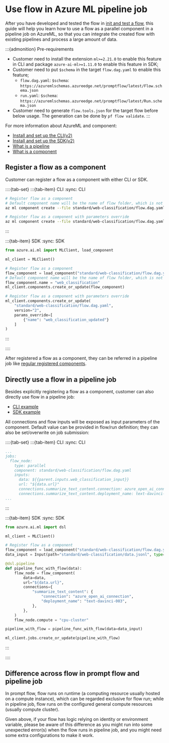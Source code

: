 # Use flow in Azure ML pipeline job

After you have developed and tested the flow in [init and test a flow](../../how-to-guides/init-and-test-a-flow.md), this guide will help you learn how to use a flow as a parallel component in a pipeline job on AzureML, so that you can integrate the created flow with existing pipelines and process a large amount of data.

:::{admonition} Pre-requirements
- Customer need to install the extension `ml>=2.21.0` to enable this feature in CLI and package `azure-ai-ml>=1.11.0` to enable this feature in SDK;
- Customer need to put `$schema` in the target `flow.dag.yaml` to enable this feature;
  - `flow.dag.yaml`: `$schema`: `https://azuremlschemas.azureedge.net/promptflow/latest/Flow.schema.json`
  - `run.yaml`: `$schema`: `https://azuremlschemas.azureedge.net/promptflow/latest/Run.schema.json`
- Customer need to generate `flow.tools.json` for the target flow before below usage. The generation can be done by `pf flow validate`.
:::

For more information about AzureML and component:
- [Install and set up the CLI(v2)](https://learn.microsoft.com/en-us/azure/machine-learning/how-to-configure-cli?view=azureml-api-2&tabs=public)
- [Install and set up the SDK(v2)](https://learn.microsoft.com/en-us/python/api/overview/azure/ai-ml-readme?view=azure-python)
- [What is a pipeline](https://learn.microsoft.com/en-us/azure/machine-learning/concept-ml-pipelines?view=azureml-api-2)
- [What is a component](https://learn.microsoft.com/en-us/azure/machine-learning/concept-component?view=azureml-api-2)

## Register a flow as a component

Customer can register a flow as a component with either CLI or SDK. 

::::{tab-set}
:::{tab-item} CLI
:sync: CLI

```bash
# Register flow as a component
# Default component name will be the name of flow folder, which is not a valid component name, so we override it here; default version will be "1"
az ml component create --file standard/web-classification/flow.dag.yaml --set name=web_classification

# Register flow as a component with parameters override
az ml component create --file standard/web-classification/flow.dag.yaml --version 2 --set name=web_classification_updated
```

:::

:::{tab-item} SDK
:sync: SDK

```python
from azure.ai.ml import MLClient, load_component

ml_client = MLClient()

# Register flow as a component
flow_component = load_component("standard/web-classification/flow.dag.yaml")
# Default component name will be the name of flow folder, which is not a valid component name, so we override it here; default version will be "1"
flow_component.name = "web_classification"
ml_client.components.create_or_update(flow_component)

# Register flow as a component with parameters override
ml_client.components.create_or_update(
    "standard/web-classification/flow.dag.yaml",
    version="2",
    params_override=[
        {"name": "web_classification_updated"}
    ]
)
```

:::

::::

After registered a flow as a component, they can be referred in a pipeline job like [regular registered components](https://github.com/Azure/azureml-examples/tree/main/cli/jobs/pipelines-with-components/basics/1b_e2e_registered_components).

## Directly use a flow in a pipeline job

Besides explicitly registering a flow as a component, customer can also directly use flow in a pipeline job:
- [CLI example](https://github.com/Azure/azureml-examples/tree/main/cli/jobs/pipelines-with-components/pipeline_job_with_flow_as_component)
- [SDK example](https://github.com/Azure/azureml-examples/tree/main/sdk/python/jobs/pipelines/1l_flow_in_pipeline)

All connections and flow inputs will be exposed as input parameters of the component. Default value can be provided in flow/run definition; they can also be set/overwrite on job submission:

::::{tab-set}
:::{tab-item} CLI
:sync: CLI

```yaml
...
jobs:
  flow_node:
    type: parallel
    component: standard/web-classification/flow.dag.yaml
    inputs:
      data: ${{parent.inputs.web_classification_input}}
      url: "${data.url}"
      connections.summarize_text_content.connection: azure_open_ai_connection
      connections.summarize_text_content.deployment_name: text-davinci-003
...
```

:::

:::{tab-item} SDK
:sync: SDK

```python
from azure.ai.ml import dsl

ml_client = MLClient()

# Register flow as a component
flow_component = load_component("standard/web-classification/flow.dag.yaml")
data_input = Input(path="standard/web-classification/data.jsonl", type=AssetTypes.URI_FILE)

@dsl.pipeline
def pipeline_func_with_flow(data):
    flow_node = flow_component(
        data=data,
        url="${data.url}",
        connections={
            "summarize_text_content": {
                "connection": "azure_open_ai_connection",
                "deployment_name": "text-davinci-003",
            },
        },
    )
    flow_node.compute = "cpu-cluster"

pipeline_with_flow = pipeline_func_with_flow(data=data_input)

ml_client.jobs.create_or_update(pipeline_with_flow)
```

:::

::::

## Difference across flow in prompt flow and pipeline job

In prompt flow, flow runs on runtime (a computing resource usually hosted on a compute instance), which can be regarded exclusive for flow run; while in pipeline job, flow runs on the configured general compute resources (usually compute cluster).

Given above, if your flow has logic relying on identity or environment variable, please be aware of this difference as you might run into some unexpected error(s) when the flow runs in pipeline job, and you might need some extra configurations to make it work.
